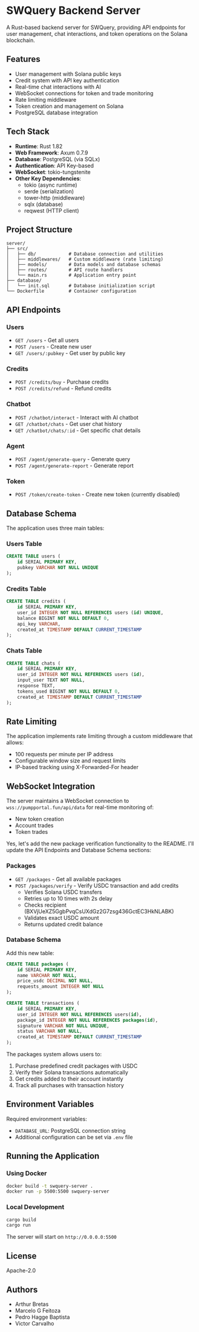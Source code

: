 # SWQuery Backend Server

A Rust-based backend server for SWQuery, providing API endpoints for user management, chat interactions, and token operations on the Solana blockchain.

## Features

- User management with Solana public keys
- Credit system with API key authentication
- Real-time chat interactions with AI
- WebSocket connections for token and trade monitoring
- Rate limiting middleware
- Token creation and management on Solana
- PostgreSQL database integration

## Tech Stack

- **Runtime**: Rust 1.82
- **Web Framework**: Axum 0.7.9
- **Database**: PostgreSQL (via SQLx)
- **Authentication**: API Key-based
- **WebSocket**: tokio-tungstenite
- **Other Key Dependencies**:
  - tokio (async runtime)
  - serde (serialization)
  - tower-http (middleware)
  - sqlx (database)
  - reqwest (HTTP client)

## Project Structure

```
server/
├── src/
│   ├── db/            # Database connection and utilities
│   ├── middlewares/   # Custom middleware (rate limiting)
│   ├── models/        # Data models and database schemas
│   ├── routes/        # API route handlers
│   └── main.rs        # Application entry point
├── database/
│   └── init.sql       # Database initialization script
└── Dockerfile         # Container configuration
```

## API Endpoints

### Users
- `GET /users` - Get all users
- `POST /users` - Create new user
- `GET /users/:pubkey` - Get user by public key

### Credits
- `POST /credits/buy` - Purchase credits
- `POST /credits/refund` - Refund credits

### Chatbot
- `POST /chatbot/interact` - Interact with AI chatbot
- `GET /chatbot/chats` - Get user chat history
- `GET /chatbot/chats/:id` - Get specific chat details

### Agent
- `POST /agent/generate-query` - Generate query
- `POST /agent/generate-report` - Generate report

### Token
- `POST /token/create-token` - Create new token (currently disabled)

## Database Schema

The application uses three main tables:

### Users Table
```sql
CREATE TABLE users (
    id SERIAL PRIMARY KEY,
    pubkey VARCHAR NOT NULL UNIQUE
);
```

### Credits Table
```sql
CREATE TABLE credits (
    id SERIAL PRIMARY KEY,
    user_id INTEGER NOT NULL REFERENCES users (id) UNIQUE,
    balance BIGINT NOT NULL DEFAULT 0,
    api_key VARCHAR,
    created_at TIMESTAMP DEFAULT CURRENT_TIMESTAMP
);
```

### Chats Table
```sql
CREATE TABLE chats (
    id SERIAL PRIMARY KEY,
    user_id INTEGER NOT NULL REFERENCES users (id),
    input_user TEXT NOT NULL,
    response TEXT,
    tokens_used BIGINT NOT NULL DEFAULT 0,
    created_at TIMESTAMP DEFAULT CURRENT_TIMESTAMP
);
```

## Rate Limiting

The application implements rate limiting through a custom middleware that allows:
- 100 requests per minute per IP address
- Configurable window size and request limits
- IP-based tracking using X-Forwarded-For header

## WebSocket Integration

The server maintains a WebSocket connection to `wss://pumpportal.fun/api/data` for real-time monitoring of:
- New token creation
- Account trades
- Token trades

Yes, let's add the new package verification functionality to the README. I'll update the API Endpoints and Database Schema sections:

### Packages
- `GET /packages` - Get all available packages
- `POST /packages/verify` - Verify USDC transaction and add credits
  - Verifies Solana USDC transfers
  - Retries up to 10 times with 2s delay
  - Checks recipient (BXVjUeXZ5GgbPvqCsUXdGz2G7zsg436GctEC3HkNLABK)
  - Validates exact USDC amount
  - Returns updated credit balance

### Database Schema

Add this new table:

```sql
CREATE TABLE packages (
    id SERIAL PRIMARY KEY,
    name VARCHAR NOT NULL,
    price_usdc DECIMAL NOT NULL,
    requests_amount INTEGER NOT NULL
);

CREATE TABLE transactions (
    id SERIAL PRIMARY KEY,
    user_id INTEGER NOT NULL REFERENCES users(id),
    package_id INTEGER NOT NULL REFERENCES packages(id),
    signature VARCHAR NOT NULL UNIQUE,
    status VARCHAR NOT NULL,
    created_at TIMESTAMP DEFAULT CURRENT_TIMESTAMP
);
```

The packages system allows users to:
1. Purchase predefined credit packages with USDC
2. Verify their Solana transactions automatically
3. Get credits added to their account instantly
4. Track all purchases with transaction history

## Environment Variables

Required environment variables:
- `DATABASE_URL`: PostgreSQL connection string
- Additional configuration can be set via `.env` file

## Running the Application

### Using Docker

```bash
docker build -t swquery-server .
docker run -p 5500:5500 swquery-server
```

### Local Development

```bash
cargo build
cargo run
```

The server will start on `http://0.0.0.0:5500`

## License

Apache-2.0

## Authors

- Arthur Bretas
- Marcelo G Feitoza
- Pedro Hagge Baptista
- Victor Carvalho